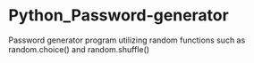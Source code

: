 # Python_Password-generator
Password generator program utilizing random functions such as random.choice() and random.shuffle()
